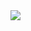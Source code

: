 <img src = "https://media1.tenor.com/m/kjXMU4dl8lAAAAAC/hello-world.gif">

<!---
dish04/dish04 is a ✨ special ✨ repository because its `README.md` (this file) appears on your GitHub profile.
You can click the Preview link to take a look at your changes.
--->
